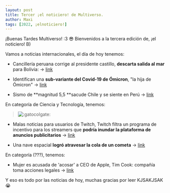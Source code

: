 ```yaml
---
layout: post
title: Tercer ¡el noticiero! de Multiverso.
author: Maxi
tags: [2022, ¡elnoticiero!]
---
```


¡Buenas Tardes Multiverso! :3 😎
Bienvenidos a la tercera edición de, ¡el noticiero! B)

Vamos a noticias internacionales, el día de hoy tenemos:

- Cancillería peruana corrige al presidente castillo, **descarta salida al mar** para Bolivia: 
-> [link](https://www.biobiochile.cl/noticias/internacional/america-latina/2022/01/27/cancilleria-peruana-corrige-al-presidente-castillo-y-descarta-salida-soberana-al-mar-para-bolivia.shtml)

- Identifican una **sub-variante del Covid-19 de Ómicron**, "la hija de Ómicron"
-> [link](https://www.adnradio.cl/noticias/2022/01/27/identifican-a-la-hija-de-omicron-una-nueva-subvariante-del-covid-19.html)

- Sismo de **magnitud 5,5 **sacude Chile y se siente en Perú
-> [link](https://cnnespanol.cnn.com/2022/01/27/sismo-de-magnitud-55-en-chile-orix/)

En categoría de Ciencia y Tecnología, tenemos:
> ![:gatocolgate:](https://cdn.discordapp.com/emojis/866492083110674433.webp?size=32&quality=lossless)

- Malas noticias para usuarios de Twitch, Twitch filtra un programa de incentivo para los streamers que **podría inundar la plataforma de anuncios publicitarios**
-> [link](https://www.fayerwayer.com/entretenimiento/2022/01/28/twitch-filtra-un-programa-de-incentivo-para-los-streamers-que-podria-inundar-la-plataforma-de-anuncios-publicitarios/)

- Una nave espacial **logró atravesar la cola de un cometa**
-> [link](https://www.latercera.com/que-pasa/noticia/por-primera-vez-una-nave-espacial-logro-atravesar-la-cola-de-un-cometa/3RIS6OYZ4NEMPAM4A63QTANMEE/)

En categoría (???), tenemos:

- Mujer es acusada de 'acosar' a CEO de Apple, Tim Cook: compañía toma acciones legales
-> [link](https://www.biobiochile.cl/noticias/ciencia-y-tecnologia/pc-e-internet/2022/01/27/mujer-es-acusada-de-insistente-acoso-a-ceo-de-apple-tim-cook-compania-toma-acciones-legales.shtml)

Y eso es todo por las noticias de hoy, muchas gracias por leer KJSAKJSAK 😭